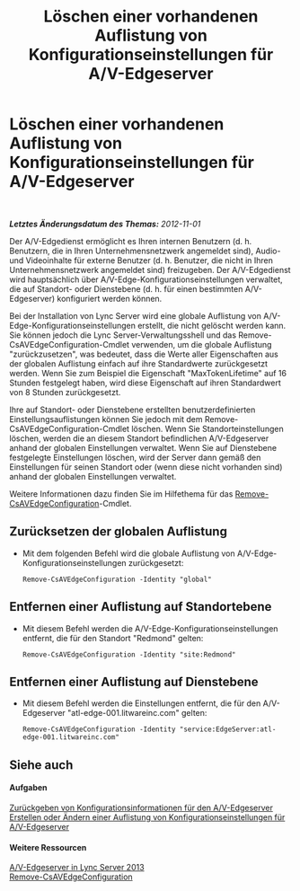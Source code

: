 ﻿---
title: Löschen einer vorhandenen Auflistung von Konfigurationseinstellungen für A/V-Edgeserver
TOCTitle: Löschen einer vorhandenen Auflistung von Konfigurationseinstellungen für A/V-Edgeserver
ms:assetid: 668d3613-e464-4b68-967a-cfff90b9ce4b
ms:mtpsurl: https://technet.microsoft.com/de-de/library/JJ688077(v=OCS.15)
ms:contentKeyID: 49890772
ms.date: 05/19/2016
mtps_version: v=OCS.15
ms.translationtype: HT
---

# Löschen einer vorhandenen Auflistung von Konfigurationseinstellungen für A/V-Edgeserver

 

_**Letztes Änderungsdatum des Themas:** 2012-11-01_

Der A/V-Edgedienst ermöglicht es Ihren internen Benutzern (d. h. Benutzern, die in Ihren Unternehmensnetzwerk angemeldet sind), Audio- und Videoinhalte für externe Benutzer (d. h. Benutzer, die nicht in Ihren Unternehmensnetzwerk angemeldet sind) freizugeben. Der A/V-Edgedienst wird hauptsächlich über A/V-Edge-Konfigurationseinstellungen verwaltet, die auf Standort- oder Dienstebene (d. h. für einen bestimmten A/V-Edgeserver) konfiguriert werden können.

Bei der Installation von Lync Server wird eine globale Auflistung von A/V-Edge-Konfigurationseinstellungen erstellt, die nicht gelöscht werden kann. Sie können jedoch die Lync Server-Verwaltungsshell und das Remove-CsAVEdgeConfiguration-Cmdlet verwenden, um die globale Auflistung "zurückzusetzen", was bedeutet, dass die Werte aller Eigenschaften aus der globalen Auflistung einfach auf ihre Standardwerte zurückgesetzt werden. Wenn Sie zum Beispiel die Eigenschaft "MaxTokenLifetime" auf 16 Stunden festgelegt haben, wird diese Eigenschaft auf ihren Standardwert von 8 Stunden zurückgesetzt.

Ihre auf Standort- oder Dienstebene erstellten benutzerdefinierten Einstellungsauflistungen können Sie jedoch mit dem Remove-CsAVEdgeConfiguration-Cmdlet löschen. Wenn Sie Standorteinstellungen löschen, werden die an diesem Standort befindlichen A/V-Edgeserver anhand der globalen Einstellungen verwaltet. Wenn Sie auf Dienstebene festgelegte Einstellungen löschen, wird der Server dann gemäß den Einstellungen für seinen Standort oder (wenn diese nicht vorhanden sind) anhand der globalen Einstellungen verwaltet.

Weitere Informationen dazu finden Sie im Hilfethema für das [Remove-CsAVEdgeConfiguration](https://docs.microsoft.com/en-us/powershell/module/skype/Remove-CsAVEdgeConfiguration)-Cmdlet.

## Zurücksetzen der globalen Auflistung

  - Mit dem folgenden Befehl wird die globale Auflistung von A/V-Edge-Konfigurationseinstellungen zurückgesetzt:
    
        Remove-CsAVEdgeConfiguration -Identity "global"

## Entfernen einer Auflistung auf Standortebene

  - Mit diesem Befehl werden die A/V-Edge-Konfigurationseinstellungen entfernt, die für den Standort "Redmond" gelten:
    
        Remove-CsAVEdgeConfiguration -Identity "site:Redmond"

## Entfernen einer Auflistung auf Dienstebene

  - Mit diesem Befehl werden die Einstellungen entfernt, die für den A/V-Edgeserver "atl-edge-001.litwareinc.com" gelten:
    
        Remove-CsAVEdgeConfiguration -Identity "service:EdgeServer:atl-edge-001.litwareinc.com"

## Siehe auch

#### Aufgaben

[Zurückgeben von Konfigurationsinformationen für den A/V-Edgeserver](lync-server-2013-return-a-v-edge-server-configuration-information.md)  
[Erstellen oder Ändern einer Auflistung von Konfigurationseinstellungen für A/V-Edgeserver](lync-server-2013-create-or-modify-a-collection-of-a-v-edge-server-configuration-settings.md)  

#### Weitere Ressourcen

[A/V-Edgeserver in Lync Server 2013](lync-server-2013-audio-video-a-v-edge-servers.md)  
[Remove-CsAVEdgeConfiguration](https://docs.microsoft.com/en-us/powershell/module/skype/Remove-CsAVEdgeConfiguration)

